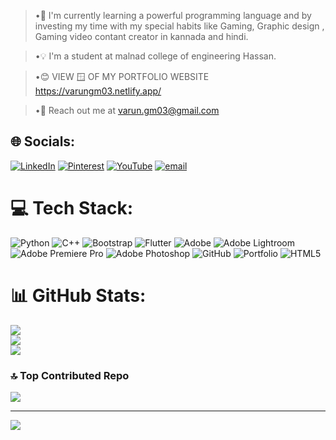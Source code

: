 >•🌲 I'm currently  learning a powerful programming language and by investing my time with my special habits like Gaming, Graphic design , Gaming video contant creator in kannada and hindi.

>•💡 I'm a student at malnad college of engineering Hassan.

>•😊 VIEW 🪟 OF MY PORTFOLIO WEBSITE https://varungm03.netlify.app/

>•📮 Reach out me at varun.gm03@gmail.com


## 🌐 Socials:
[![LinkedIn](https://img.shields.io/badge/LinkedIn-%230077B5.svg?logo=linkedin&logoColor=white)](https://linkedin.com/in/varun-g-m) [![Pinterest](https://img.shields.io/badge/Pinterest-%23E60023.svg?logo=Pinterest&logoColor=white)](https://pinterest.com/VARUNGM_) [![YouTube](https://img.shields.io/badge/YouTube-%23FF0000.svg?logo=YouTube&logoColor=white)](https://youtube.com/@@Karnatakazoneyt29) [![email](https://img.shields.io/badge/Email-D14836?logo=gmail&logoColor=white)](mailto:varun.gm03@gmail.com) 

# 💻 Tech Stack:
![Python](https://img.shields.io/badge/python-3670A0?style=for-the-badge&logo=python&logoColor=ffdd54) ![C++](https://img.shields.io/badge/c++-%2300599C.svg?style=for-the-badge&logo=c%2B%2B&logoColor=white) ![Bootstrap](https://img.shields.io/badge/bootstrap-%238511FA.svg?style=for-the-badge&logo=bootstrap&logoColor=white) ![Flutter](https://img.shields.io/badge/Flutter-%2302569B.svg?style=for-the-badge&logo=Flutter&logoColor=white) ![Adobe](https://img.shields.io/badge/adobe-%23FF0000.svg?style=for-the-badge&logo=adobe&logoColor=white) ![Adobe Lightroom](https://img.shields.io/badge/Adobe%20Lightroom-31A8FF.svg?style=for-the-badge&logo=Adobe%20Lightroom&logoColor=white) ![Adobe Premiere Pro](https://img.shields.io/badge/Adobe%20Premiere%20Pro-9999FF.svg?style=for-the-badge&logo=Adobe%20Premiere%20Pro&logoColor=white) ![Adobe Photoshop](https://img.shields.io/badge/adobe%20photoshop-%2331A8FF.svg?style=for-the-badge&logo=adobe%20photoshop&logoColor=white) ![GitHub](https://img.shields.io/badge/github-%23121011.svg?style=for-the-badge&logo=github&logoColor=white) ![Portfolio](https://img.shields.io/badge/Portfolio-%23000000.svg?style=for-the-badge&logo=firefox&logoColor=#FF7139) ![HTML5](https://img.shields.io/badge/html5-%23E34F26.svg?style=for-the-badge&logo=html5&logoColor=white)
# 📊 GitHub Stats:
![](https://github-readme-stats.vercel.app/api?username=VARUN-G-M&theme=codeSTACKr&hide_border=false&include_all_commits=false&count_private=false)<br/>
![](https://nirzak-streak-stats.vercel.app/?user=VARUN-G-M&theme=codeSTACKr&hide_border=false)<br/>
![](https://github-readme-stats.vercel.app/api/top-langs/?username=VARUN-G-M&theme=codeSTACKr&hide_border=false&include_all_commits=false&count_private=false&layout=compact)

### 🔝 Top Contributed Repo
![](https://github-contributor-stats.vercel.app/api?username=VARUN-G-M&limit=5&theme=dark&combine_all_yearly_contributions=true)

---
[![](https://visitcount.itsvg.in/api?id=VARUN-G-M&icon=5&color=7)](https://visitcount.itsvg.in)

